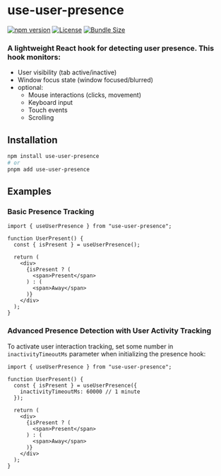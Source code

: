 # use-user-presence

[![npm version](https://badge.fury.io/js/use-user-presence.svg)](https://www.npmjs.com/package/use-user-presence)
[![License](https://img.shields.io/github/license/VarNotUsed/use-user-presence)](https://github.com/VarNotUsed/use-user-presence/blob/main/LICENSE)
[![Bundle Size](https://img.shields.io/bundlephobia/minzip/use-user-presence)](https://bundlephobia.com/package/use-user-presence)

### A lightweight React hook for detecting user presence. This hook monitors:
- User visibility (tab active/inactive)
- Window focus state (window focused/blurred) 
- optional:
  - Mouse interactions (clicks, movement)
  - Keyboard input
  - Touch events
  - Scrolling

## Installation

```bash
npm install use-user-presence
# or
pnpm add use-user-presence
```

## Examples

### Basic Presence Tracking
```tsx
import { useUserPresence } from "use-user-presence";

function UserPresent() {
  const { isPresent } = useUserPresence();

  return (
    <div>
      {isPresent ? (
        <span>Present</span>
      ) : (
        <span>Away</span>
      )}
    </div>
  );
}
```

### Advanced Presence Detection with User Activity Tracking
To activate user interaction tracking, set some number in `inactivityTimeoutMs` parameter when initializing the presence hook:
```tsx
import { useUserPresence } from "use-user-presence";

function UserPresent() {
  const { isPresent } = useUserPresence({
    inactivityTimeoutMs: 60000 // 1 minute
  });

  return (
    <div>
      {isPresent ? (
        <span>Present</span>
      ) : (
        <span>Away</span>
      )}
    </div>
  );
}
```
